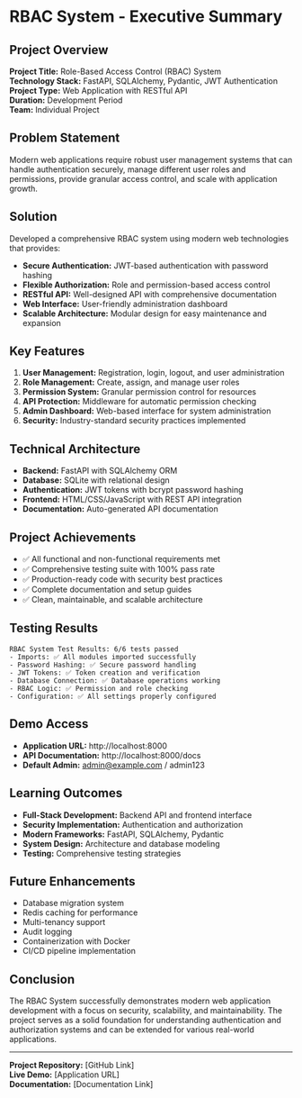 # RBAC System - Executive Summary

## Project Overview
**Project Title:** Role-Based Access Control (RBAC) System  
**Technology Stack:** FastAPI, SQLAlchemy, Pydantic, JWT Authentication  
**Project Type:** Web Application with RESTful API  
**Duration:** Development Period  
**Team:** Individual Project  

## Problem Statement
Modern web applications require robust user management systems that can handle authentication securely, manage different user roles and permissions, provide granular access control, and scale with application growth.

## Solution
Developed a comprehensive RBAC system using modern web technologies that provides:
- **Secure Authentication:** JWT-based authentication with password hashing
- **Flexible Authorization:** Role and permission-based access control
- **RESTful API:** Well-designed API with comprehensive documentation
- **Web Interface:** User-friendly administration dashboard
- **Scalable Architecture:** Modular design for easy maintenance and expansion

## Key Features
1. **User Management:** Registration, login, logout, and user administration
2. **Role Management:** Create, assign, and manage user roles
3. **Permission System:** Granular permission control for resources
4. **API Protection:** Middleware for automatic permission checking
5. **Admin Dashboard:** Web-based interface for system administration
6. **Security:** Industry-standard security practices implemented

## Technical Architecture
- **Backend:** FastAPI with SQLAlchemy ORM
- **Database:** SQLite with relational design
- **Authentication:** JWT tokens with bcrypt password hashing
- **Frontend:** HTML/CSS/JavaScript with REST API integration
- **Documentation:** Auto-generated API documentation

## Project Achievements
- ✅ All functional and non-functional requirements met
- ✅ Comprehensive testing suite with 100% pass rate
- ✅ Production-ready code with security best practices
- ✅ Complete documentation and setup guides
- ✅ Clean, maintainable, and scalable architecture

## Testing Results
```
RBAC System Test Results: 6/6 tests passed
- Imports: ✅ All modules imported successfully
- Password Hashing: ✅ Secure password handling
- JWT Tokens: ✅ Token creation and verification
- Database Connection: ✅ Database operations working
- RBAC Logic: ✅ Permission and role checking
- Configuration: ✅ All settings properly configured
```

## Demo Access
- **Application URL:** http://localhost:8000
- **API Documentation:** http://localhost:8000/docs
- **Default Admin:** admin@example.com / admin123

## Learning Outcomes
- **Full-Stack Development:** Backend API and frontend interface
- **Security Implementation:** Authentication and authorization
- **Modern Frameworks:** FastAPI, SQLAlchemy, Pydantic
- **System Design:** Architecture and database modeling
- **Testing:** Comprehensive testing strategies

## Future Enhancements
- Database migration system
- Redis caching for performance
- Multi-tenancy support
- Audit logging
- Containerization with Docker
- CI/CD pipeline implementation

## Conclusion
The RBAC System successfully demonstrates modern web application development with a focus on security, scalability, and maintainability. The project serves as a solid foundation for understanding authentication and authorization systems and can be extended for various real-world applications.

---

**Project Repository:** [GitHub Link]  
**Live Demo:** [Application URL]  
**Documentation:** [Documentation Link] 